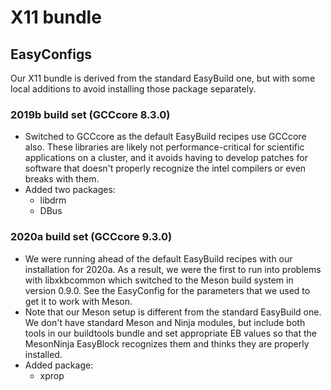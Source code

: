 # X11 bundle

## EasyConfigs

Our X11 bundle is derived from the standard EasyBuild one, but with some local
additions to avoid installing those package separately.

### 2019b build set (GCCcore 8.3.0)

* Switched to GCCcore as the default EasyBuild recipes use GCCcore also. These
  libraries are likely not performance-critical for scientific applications on 
  a cluster, and it avoids having to develop patches for software that doesn't
  properly recognize the intel compilers or even breaks with them.
* Added two packages:
     * libdrm
     * DBus

### 2020a build set (GCCcore 9.3.0)

* We were running ahead of the default EasyBuild recipes with our installation
  for 2020a. As a result, we were the first to run into problems with 
  libxkbcommon which switched to the Meson build system in version 0.9.0.
  See the EasyConfig for the parameters that we used to get it to work with
  Meson.
* Note that our Meson setup is different from the standard EasyBuild one. 
  We don't have standard Meson and Ninja modules, but include both tools
  in our buildtools bundle and set appropriate EB values so that the
  MesonNinja EasyBlock recognizes them and thinks they are properly installed.
* Added package:
    * xprop


